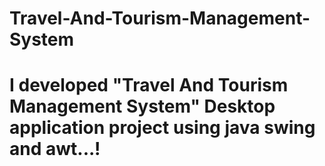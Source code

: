 # Travel-And-Tourism-Management-System
# I developed "Travel And Tourism Management System" Desktop application project using java swing and awt...!
